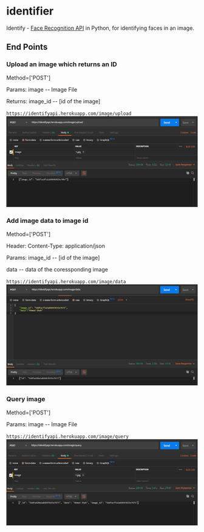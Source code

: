 # identifier
Identify - [Face Recognition API](https://github.com/ageitgey/face_recognition) in Python, for identifying faces in an image.

## End Points
### Upload an image which returns an ID
Method=['POST']

Params: image -- Image File

Returns: image_id -- [id of the image]

`https://identifyapi.herokuapp.com/image/upload`
![Add](https://github.com/Md-Mudassir/identifier/blob/master/img/addimg.JPG)

### Add image data to image id
Method=['POST']

Header: Content-Type: application/json

Params: image_id -- [id of the image]

data -- data of the coressponding image

`https://identifyapi.herokuapp.com/image/data`
![Add Data](https://github.com/Md-Mudassir/identifier/blob/master/img/addimgdata.JPG)

### Query image
Method=['POST']

Params: image -- Image File

`https://identifyapi.herokuapp.com/image/query`
![query img](https://github.com/Md-Mudassir/identifier/blob/master/img/result.JPG)
